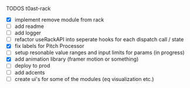 TODOS t0ast-rack

- [x] implement remove module from rack
- [ ] add readme
- [ ] add logger
- [ ] refactor useRackAPI into seperate hooks for each dispatch call / state 
- [x] fix labels for Pitch Processor
- [ ] setup resonable value ranges and input limits for params (in progress)
- [x] add animation library (framer motion or something)
- [ ] deploy to prod
- [ ] add adcents
- [ ] create ui's for some of the modules (eq visualization etc.)
